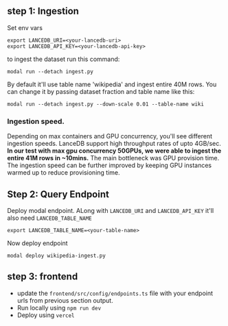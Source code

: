 ## step 1: Ingestion
Set env vars
```
export LANCEDB_URI=<your-lancedb-uri>
export LANCEDB_API_KEY=<your-lancedb-api-key>
```

to ingest the dataset run this command:
```
modal run --detach ingest.py
```
By default it'll use table name 'wikipedia' and ingest entire 40M rows. You can change it by passing dataset fraction and table name like this:

```
modal run --detach ingest.py --down-scale 0.01 --table-name wiki
```

### Ingestion speed.
Depending on max containers and GPU concurrency, you'll see different ingestion speeds. LanceDB support high throughput rates of upto 4GB/sec. **In our test with max gpu concurrency 50GPUs, we were able to ingest the entire 41M rows in ~10mins.** The main bottleneck was GPU provision time. The ingestion speed can be further improved by keeping GPU instances warmed up to reduce provisioning time.


## Step 2: Query Endpoint
Deploy modal endpoint. ALong with `LANCEDB_URI` and `LANCEDB_API_KEY` it'll also need `LANCEDB_TABLE_NAME`
```
export LANCEDB_TABLE_NAME=<your-table-name>
```
Now deploy endpoint
```
modal deploy wikipedia-ingest.py
```

## step 3: frontend
* update the `frontend/src/config/endpoints.ts` file with your endpoint urls from previous section output.
* Run locally using `npm run dev`
* Deploy using `vercel`
